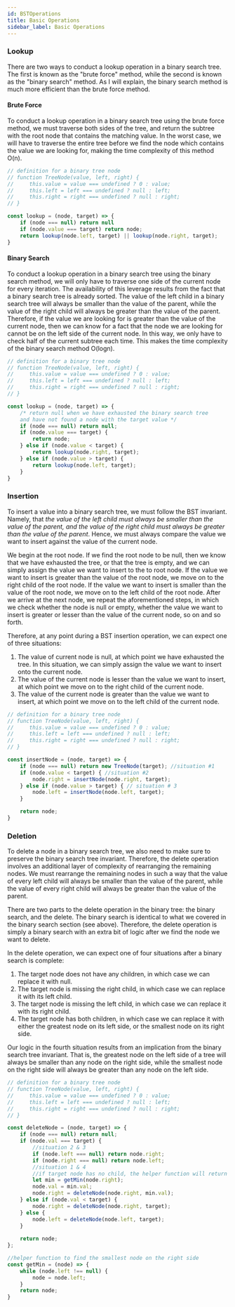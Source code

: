 ```yaml
---
id: BSTOperations
title: Basic Operations
sidebar_label: Basic Operations
---
```


### Lookup
There are two ways to conduct a lookup operation in a binary search tree. The first is known as the "brute force" method, while the second is known as the "binary search" method. As I will explain, the binary search method is much more efficient than the brute force method. 

#### Brute Force 
To conduct a lookup operation in a binary search tree using the brute force method, we must traverse both sides of the tree, and return the subtree with the root node that contains the matching value. In the worst case, we will have to traverse the entire tree before we find the node which contains the value we are looking for, making the time complexity of this method O(n).

```javascript
// definition for a binary tree node
// function TreeNode(value, left, right) {
//     this.value = value === undefined ? 0 : value;
//     this.left = left === undefined ? null : left;
//     this.right = right === undefined ? null : right;
// }

const lookup = (node, target) => {
    if (node === null) return null
    if (node.value === target) return node;
    return lookup(node.left, target) || lookup(node.right, target);
}
```

#### Binary Search
To conduct a lookup operation in a binary search tree using the binary search method, we will only have to traverse one side of the current node for every iteration. The availability of this leverage results from the fact that a binary search tree is already sorted. The value of the left child in a binary search tree will always be smaller than the value of the parent, while the value of the right child will always be greater than the value of the parent. Therefore, if the value we are looking for is greater than the value of the current node, then we can know for a fact that the node we are looking for cannot be on the left side of the current node. In this way, we only have to check half of the current subtree each time. This makes the time complexity of the binary search method O(logn). 

```javascript
// definition for a binary tree node
// function TreeNode(value, left, right) {
//     this.value = value === undefined ? 0 : value;
//     this.left = left === undefined ? null : left;
//     this.right = right === undefined ? null : right;
// }

const lookup = (node, target) => {
    /* return null when we have exhausted the binary search tree 
    and have not found a node with the target value */
    if (node === null) return null; 
    if (node.value === target) {
        return node;
    } else if (node.value < target) {
        return lookup(node.right, target);
    } else if (node.value > target) {
        return lookup(node.left, target);
    }
}
```

### Insertion
To insert a value into a binary search tree, we must follow the BST invariant. Namely, that *the value of the left child must always be smaller than the value of the parent, and the value of the right child must always be greater than the value of the parent*. Hence, we must always compare the value we want to insert against the value of the current node. 

We begin at the root node. If we find the root node to be null, then we know that we have exhausted the tree, or that the tree is empty, and we can simply assign the value we want to insert to the to root node. If the value we want to insert is greater than the value of the root node, we move on to the right child of the root node. If the value we want to insert is smaller than the value of the root node, we move on to the left child of the root node. After we arrive at the next node, we repeat the aforementioned steps, in which we check whether the node is null or empty, whether the value we want to insert is greater or lesser than the value of the current node, so on and so forth. 

Therefore, at any point during a BST insertion operation, we can expect one of three situations: 
1. The value of current node is null, at which point we have exhausted the tree. In this situation, we can simply assign the value we want to insert onto the current node.
2. The value of the current node is lesser than the value we want to insert, at which point we move on to the right child of the current node.
3. The value of the current node is greater than the value we want to insert, at which point we move on to the left child of the current node. 

```javascript
// definition for a binary tree node
// function TreeNode(value, left, right) {
//     this.value = value === undefined ? 0 : value;
//     this.left = left === undefined ? null : left;
//     this.right = right === undefined ? null : right;
// }

const insertNode = (node, target) => {
    if (node === null) return new TreeNode(target); //situation #1
    if (node.value < target) { //situation #2
        node.right = insertNode(node.right, target);
    } else if (node.value > target) { // situation # 3
        node.left = insertNode(node.left, target);
    }

    return node;
}
```

### Deletion
To delete a node in a binary search tree, we also need to make sure to preserve the binary search tree invariant. Therefore, the delete operation involves an additional layer of complexity of rearranging the remaining nodes. We must rearrange the remaining nodes in such a way that the value of every left child will always be smaller than the value of the parent, while the value of every right child will always be greater than the value of the parent.

There are two parts to the delete operation in the binary tree: the binary search, and the delete. The binary search is identical to what we covered in the binary search section (see above). Therefore, the delete operation is simply a binary search with an extra bit of logic after we find the node we want to delete. 

In the delete operation, we can expect one of four situations after a binary search is complete:
1. The target node does not have any children, in which case we can replace it with null.
2. The target node is missing the right child, in which case we can replace it with its left child. 
3. The target node is missing the left child, in which case we can replace it with its right child.
4. The target node has both children, in which case we can replace it with either the greatest node on its left side, or the smallest node on its right side. 

Our logic in the fourth situation results from an implication from the binary search tree invariant. That is, the greatest node on the left side of a tree will always be smaller than any node on the right side, while the smallest node on the right side will always be greater than any node on the left side. 

```javascript
// definition for a binary tree node
// function TreeNode(value, left, right) {
//     this.value = value === undefined ? 0 : value;
//     this.left = left === undefined ? null : left;
//     this.right = right === undefined ? null : right;
// }

const deleteNode = (node, target) => {
    if (node === null) return null;
    if (node.val === target) {
        //situation 2 & 3
        if (node.left === null) return node.right;
        if (node.right === null) return node.left;
        //situation 1 & 4
        //if target node has no child, the helper function will return null
        let min = getMin(node.right);
        node.val = min.val;
        node.right = deleteNode(node.right, min.val);
    } else if (node.val < target) {
        node.right = deleteNode(node.right, target);
    } else {
        node.left = deleteNode(node.left, target);
    }
    
    return node;
};

//helper function to find the smallest node on the right side
const getMin = (node) => {
    while (node.left !== null) {
        node = node.left;
    }
    return node;
}
```